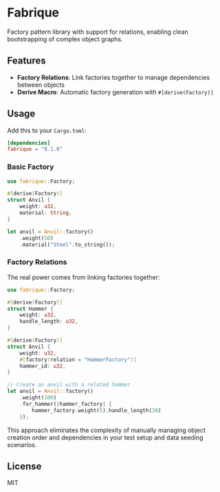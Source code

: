 # Fabrique

Factory pattern library with support for relations, enabling clean bootstrapping of complex object graphs.

## Features

- **Factory Relations**: Link factories together to manage dependencies between objects
- **Derive Macro**: Automatic factory generation with `#[derive(Factory)]`

## Usage

Add this to your `Cargo.toml`:

```toml
[dependencies]
fabrique = "0.1.0"
```

### Basic Factory

```rust
use fabrique::Factory;

#[derive(Factory)]
struct Anvil {
    weight: u32,
    material: String,
}

let anvil = Anvil::factory()
    .weight(50)
    .material("Steel".to_string());
```

### Factory Relations

The real power comes from linking factories together:

```rust
use fabrique::Factory;

#[derive(Factory)]
struct Hammer {
    weight: u32,
    handle_length: u32,
}

#[derive(Factory)]
struct Anvil {
    weight: u32,
    #[factory(relation = "HammerFactory")]
    hammer_id: u32,
}

// Create an anvil with a related hammer
let anvil = Anvil::factory()
    .weight(100)
    .for_hammer(|hammer_factory| {
        hammer_factory.weight(5).handle_length(30)
    });
```

This approach eliminates the complexity of manually managing object creation order and dependencies in your test setup and data seeding scenarios.

## License

MIT